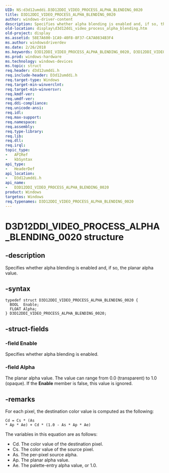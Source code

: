 ```yaml
---
UID: NS:d3d12umddi.D3D12DDI_VIDEO_PROCESS_ALPHA_BLENDING_0020
title: D3D12DDI_VIDEO_PROCESS_ALPHA_BLENDING_0020
author: windows-driver-content
description: Specifies whether alpha blending is enabled and, if so, the planar alpha value.
old-location: display\d3d12ddi_video_process_alpha_blending.htm
old-project: display
ms.assetid: 58E7A600-1CA9-40F8-8F37-CA7A0834B3F4
ms.author: windowsdriverdev
ms.date: 2/26/2018
ms.keywords: D3D12DDI_VIDEO_PROCESS_ALPHA_BLENDING_0020, D3D12DDI_VIDEO_PROCESS_ALPHA_BLENDING_0020 structure [Display Devices], d3d12umddi/D3D12DDI_VIDEO_PROCESS_ALPHA_BLENDING_0020, display.d3d12ddi_video_process_alpha_blending
ms.prod: windows-hardware
ms.technology: windows-devices
ms.topic: struct
req.header: d3d12umddi.h
req.include-header: D3d12umddi.h
req.target-type: Windows
req.target-min-winverclnt: 
req.target-min-winversvr: 
req.kmdf-ver: 
req.umdf-ver: 
req.ddi-compliance: 
req.unicode-ansi: 
req.idl: 
req.max-support: 
req.namespace: 
req.assembly: 
req.type-library: 
req.lib: 
req.dll: 
req.irql: 
topic_type:
-	APIRef
-	kbSyntax
api_type:
-	HeaderDef
api_location:
-	D3d12umddi.h
api_name:
-	D3D12DDI_VIDEO_PROCESS_ALPHA_BLENDING_0020
product: Windows
targetos: Windows
req.typenames: D3D12DDI_VIDEO_PROCESS_ALPHA_BLENDING_0020
---
```


# D3D12DDI_VIDEO_PROCESS_ALPHA_BLENDING_0020 structure


## -description


Specifies whether alpha blending is enabled and, if so, the planar alpha value.


## -syntax


````
typedef struct D3D12DDI_VIDEO_PROCESS_ALPHA_BLENDING_0020 {
  BOOL  Enable;
  FLOAT Alpha;
} D3D12DDI_VIDEO_PROCESS_ALPHA_BLENDING_0020;
````


## -struct-fields




### -field Enable

Specifies whether alpha blending is enabled.


### -field Alpha

The planar alpha value. The value can range from 0.0 (transparent) to 1.0 (opaque). If the <b>Enable</b> member is false, this value is ignored.


## -remarks



For each pixel, the destination color value is computed as the following: <pre class="syntax" xml:space="preserve"><code>Cd = Cs * (As * Ap * Ae) + Cd * (1.0 - As * Ap * Ae)</code></pre>


The variables in this equation are as follows:

<ul>
<li>
Cd. The color value of the destination pixel.

</li>
<li>
Cs. The color value of the source pixel.

</li>
<li>
As. The per-pixel source alpha.

</li>
<li>
Ap. The planar alpha value.

</li>
<li>
Ae. The palette-entry alpha value, or 1.0.

</li>
</ul>



